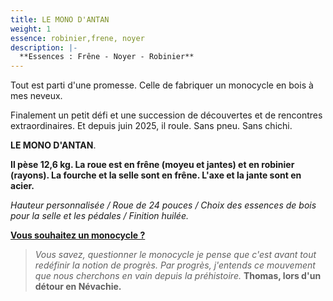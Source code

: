 ```yaml
---
title: LE MONO D'ANTAN
weight: 1
essence: robinier,frene, noyer
description: |-
  **Essences : Frêne - Noyer - Robinier**
---
```


Tout est parti d'une promesse. Celle de fabriquer un monocycle en bois à mes neveux.

Finalement un petit défi et une succession de découvertes et de rencontres extraordinaires.
Et depuis juin 2025, il roule. Sans pneu. Sans chichi.

**LE MONO D'ANTAN**.

**Il pèse 12,6 kg. La roue est en frêne (moyeu et jantes) et en robinier (rayons). 
La fourche et la selle sont en frêne. L'axe et la jante sont en acier.**

*Hauteur personnalisée / Roue de 24 pouces / Choix des essences de bois pour la selle et les pédales / Finition huilée.*

**[Vous souhaitez un monocycle ?](https://f1fd647b.sibforms.com/serve/MUIFALUjv95mcnlJUlzmPVvgaRNcceuooenYWppNypUnnHbi7n4KqfgCTn29n0qQnFHrqB9LpjTlN30Sap6MY_7tPRX2ZF2tHNi1C0z2RN7zZ6rJxSjBHxQYRJm0UrEIKYvbJXLi_bUYGbZsBXocLgmga2JiQVmPmYuNgVXRQgAjd8SUKTqs7TsOrIQCJ4nuI6FwIHajIoKwgK8a)**


> *Vous savez, questionner le monocycle je pense que c'est avant tout redéfinir la notion de progrès.
> Par progrès, j'entends ce mouvement que nous cherchons en vain depuis la préhistoire.*
> **Thomas, lors d'un détour en Névachie.**
